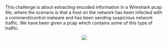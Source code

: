 This challenge is about extracting encoded information in a Wireshark pcap file,
where the scenario is that a host on the network has been infected with a command/control malware and has been sending suspicious network traffic.
We have been given a pcap which contains some of this type of traffic.


<p align="center">
  <img src="https://i.imgur.com/OZm11OK.png" />
</p>



